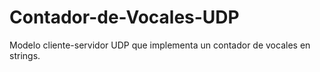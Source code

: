 # Contador-de-Vocales-UDP
Modelo cliente-servidor UDP que implementa un contador de vocales en strings.
